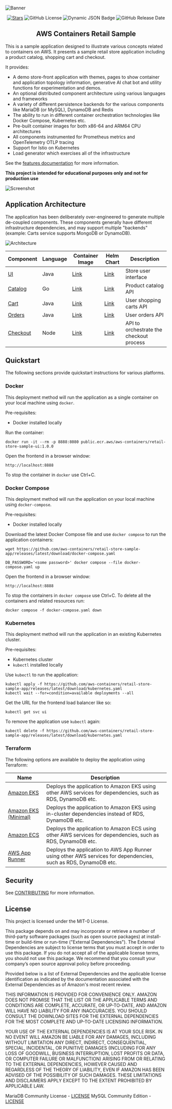 ![Banner](./docs/images/banner.png)

<div align="center">
  <div align="center">

[![Stars](https://img.shields.io/github/stars/aws-containers/retail-store-sample-app)](Stars)
![GitHub License](https://img.shields.io/github/license/aws-containers/retail-store-sample-app?color=green)
![Dynamic JSON Badge](https://img.shields.io/badge/dynamic/json?url=https%3A%2F%2Fraw.githubusercontent.com%2Faws-containers%2Fretail-store-sample-app%2Frefs%2Fheads%2Fmain%2F.release-please-manifest.json&query=%24%5B%22.%22%5D&label=release)
![GitHub Release Date](https://img.shields.io/github/release-date/aws-containers/retail-store-sample-app)

  </div>

  <strong>
  <h2>AWS Containers Retail Sample</h2>
  </strong>
</div>

This is a sample application designed to illustrate various concepts related to containers on AWS. It presents a sample retail store application including a product catalog, shopping cart and checkout.

It provides:

- A demo store-front application with themes, pages to show container and application topology information, generative AI chat bot and utility functions for experimentation and demos.
- An optional distributed component architecture using various languages and frameworks
- A variety of different persistence backends for the various components like MariaDB (or MySQL), DynamoDB and Redis
- The ability to run in different container orchestration technologies like Docker Compose, Kubernetes etc.
- Pre-built container images for both x86-64 and ARM64 CPU architectures
- All components instrumented for Prometheus metrics and OpenTelemetry OTLP tracing
- Support for Istio on Kubernetes
- Load generator which exercises all of the infrastructure

See the [features documentation](./docs/features.md) for more information.

**This project is intended for educational purposes only and not for production use**

![Screenshot](/docs/images/screenshot.png)

## Application Architecture

The application has been deliberately over-engineered to generate multiple de-coupled components. These components generally have different infrastructure dependencies, and may support multiple "backends" (example: Carts service supports MongoDB or DynamoDB).

![Architecture](/docs/images/architecture.png)

| Component                  | Language | Container Image                                                             | Helm Chart                                                                        | Description                             |
| -------------------------- | -------- | --------------------------------------------------------------------------- | --------------------------------------------------------------------------------- | --------------------------------------- |
| [UI](./src/ui/)            | Java     | [Link](https://gallery.ecr.aws/aws-containers/retail-store-sample-ui)       | [Link](https://gallery.ecr.aws/aws-containers/retail-store-sample-ui-chart)       | Store user interface                    |
| [Catalog](./src/catalog/)  | Go       | [Link](https://gallery.ecr.aws/aws-containers/retail-store-sample-catalog)  | [Link](https://gallery.ecr.aws/aws-containers/retail-store-sample-catalog-chart)  | Product catalog API                     |
| [Cart](./src/cart/)        | Java     | [Link](https://gallery.ecr.aws/aws-containers/retail-store-sample-cart)     | [Link](https://gallery.ecr.aws/aws-containers/retail-store-sample-cart-chart)     | User shopping carts API                 |
| [Orders](./src/orders)     | Java     | [Link](https://gallery.ecr.aws/aws-containers/retail-store-sample-orders)   | [Link](https://gallery.ecr.aws/aws-containers/retail-store-sample-orders-chart)   | User orders API                         |
| [Checkout](./src/checkout) | Node     | [Link](https://gallery.ecr.aws/aws-containers/retail-store-sample-checkout) | [Link](https://gallery.ecr.aws/aws-containers/retail-store-sample-checkout-chart) | API to orchestrate the checkout process |

## Quickstart

The following sections provide quickstart instructions for various platforms.

### Docker

This deployment method will run the application as a single container on your local machine using `docker`.

Pre-requisites:

- Docker installed locally

Run the container:

```
docker run -it --rm -p 8888:8080 public.ecr.aws/aws-containers/retail-store-sample-ui:1.0.0
```

Open the frontend in a browser window:

```
http://localhost:8888
```

To stop the container in `docker` use Ctrl+C.

### Docker Compose

This deployment method will run the application on your local machine using `docker-compose`.

Pre-requisites:

- Docker installed locally

Download the latest Docker Compose file and use `docker compose` to run the application containers:

```
wget https://github.com/aws-containers/retail-store-sample-app/releases/latest/download/docker-compose.yaml

DB_PASSWORD='<some password>' docker compose --file docker-compose.yaml up
```

Open the frontend in a browser window:

```
http://localhost:8888
```

To stop the containers in `docker compose` use Ctrl+C. To delete all the containers and related resources run:

```
docker compose -f docker-compose.yaml down
```

### Kubernetes

This deployment method will run the application in an existing Kubernetes cluster.

Pre-requisites:

- Kubernetes cluster
- `kubectl` installed locally

Use `kubectl` to run the application:

```
kubectl apply -f https://github.com/aws-containers/retail-store-sample-app/releases/latest/download/kubernetes.yaml
kubectl wait --for=condition=available deployments --all
```

Get the URL for the frontend load balancer like so:

```
kubectl get svc ui
```

To remove the application use `kubectl` again:

```
kubectl delete -f https://github.com/aws-containers/retail-store-sample-app/releases/latest/download/kubernetes.yaml
```

### Terraform

The following options are available to deploy the application using Terraform:

| Name                                             | Description                                                                                                     |
| ------------------------------------------------ | --------------------------------------------------------------------------------------------------------------- |
| [Amazon EKS](./terraform/eks/default/)           | Deploys the application to Amazon EKS using other AWS services for dependencies, such as RDS, DynamoDB etc.     |
| [Amazon EKS (Minimal)](./terraform/eks/minimal/) | Deploys the application to Amazon EKS using in-cluster dependencies instead of RDS, DynamoDB etc.               |
| [Amazon ECS](./terraform/ecs/default/)           | Deploys the application to Amazon ECS using other AWS services for dependencies, such as RDS, DynamoDB etc.     |
| [AWS App Runner](./terraform/apprunner/)         | Deploys the application to AWS App Runner using other AWS services for dependencies, such as RDS, DynamoDB etc. |

## Security

See [CONTRIBUTING](CONTRIBUTING.md#security-issue-notifications) for more information.

## License

This project is licensed under the MIT-0 License.

This package depends on and may incorporate or retrieve a number of third-party
software packages (such as open source packages) at install-time or build-time
or run-time ("External Dependencies"). The External Dependencies are subject to
license terms that you must accept in order to use this package. If you do not
accept all of the applicable license terms, you should not use this package. We
recommend that you consult your company’s open source approval policy before
proceeding.

Provided below is a list of External Dependencies and the applicable license
identification as indicated by the documentation associated with the External
Dependencies as of Amazon's most recent review.

THIS INFORMATION IS PROVIDED FOR CONVENIENCE ONLY. AMAZON DOES NOT PROMISE THAT
THE LIST OR THE APPLICABLE TERMS AND CONDITIONS ARE COMPLETE, ACCURATE, OR
UP-TO-DATE, AND AMAZON WILL HAVE NO LIABILITY FOR ANY INACCURACIES. YOU SHOULD
CONSULT THE DOWNLOAD SITES FOR THE EXTERNAL DEPENDENCIES FOR THE MOST COMPLETE
AND UP-TO-DATE LICENSING INFORMATION.

YOUR USE OF THE EXTERNAL DEPENDENCIES IS AT YOUR SOLE RISK. IN NO EVENT WILL
AMAZON BE LIABLE FOR ANY DAMAGES, INCLUDING WITHOUT LIMITATION ANY DIRECT,
INDIRECT, CONSEQUENTIAL, SPECIAL, INCIDENTAL, OR PUNITIVE DAMAGES (INCLUDING
FOR ANY LOSS OF GOODWILL, BUSINESS INTERRUPTION, LOST PROFITS OR DATA, OR
COMPUTER FAILURE OR MALFUNCTION) ARISING FROM OR RELATING TO THE EXTERNAL
DEPENDENCIES, HOWEVER CAUSED AND REGARDLESS OF THE THEORY OF LIABILITY, EVEN
IF AMAZON HAS BEEN ADVISED OF THE POSSIBILITY OF SUCH DAMAGES. THESE LIMITATIONS
AND DISCLAIMERS APPLY EXCEPT TO THE EXTENT PROHIBITED BY APPLICABLE LAW.

MariaDB Community License - [LICENSE](https://mariadb.com/kb/en/mariadb-licenses/)
MySQL Community Edition - [LICENSE](https://github.com/mysql/mysql-server/blob/8.0/LICENSE)
